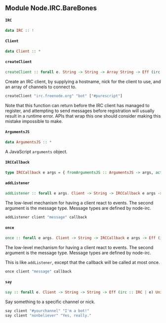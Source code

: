## Module Node.IRC.BareBones

#### `IRC`

``` purescript
data IRC :: !
```

#### `Client`

``` purescript
data Client :: *
```

#### `createClient`

``` purescript
createClient :: forall e. String -> String -> Array String -> Eff (irc :: IRC | e) Client
```

Create an IRC client, by supplying a hostname, nick for the client to use,
and an array of channels to connect to.
```purescript
createClient "irc.freenode.org" "bot" ["#purescript"]
```
Note that this function can return before the IRC client has managed to
register, and attempting to send messages before registration will usually
result in a runtime error. APIs that wrap this one should consider making
this mistake impossible to make.

#### `ArgumentsJS`

``` purescript
data ArgumentsJS :: *
```

A JavaScript `arguments` object.

#### `IRCCallback`

``` purescript
type IRCCallback e args = { fromArgumentsJS :: ArgumentsJS -> args, action :: args -> Eff (irc :: IRC | e) Unit }
```



#### `addListener`

``` purescript
addListener :: forall e args. Client -> String -> IRCCallback e args -> Eff (irc :: IRC | e) Unit
```

The low-level mechanism for having a client react to events. The second
argument is the message type. Message types are defined by node-irc.
```purescript
addListener client "message" callback
```

#### `once`

``` purescript
once :: forall e args. Client -> String -> IRCCallback e args -> Eff (irc :: IRC | e) Unit
```

The low-level mechanism for having a client react to events. The second
argument is the message type. Message types are defined by node-irc.

This is like `addListener`, except that the callback will be called at
most once.

```purescript
once client "message" callback
```

#### `say`

``` purescript
say :: forall e. Client -> String -> String -> Eff (irc :: IRC | e) Unit
```

Say something to a specific channel or nick.
```purescript
say client "#yourchannel" "I'm a bot!"
say client "nonbeliever" "Yes, really."
```


